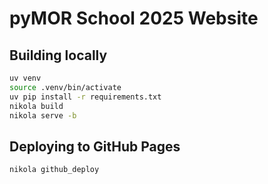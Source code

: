 # pyMOR School 2025 Website

## Building locally

```bash
uv venv
source .venv/bin/activate
uv pip install -r requirements.txt
nikola build
nikola serve -b
```

## Deploying to GitHub Pages

```bash
nikola github_deploy
```

